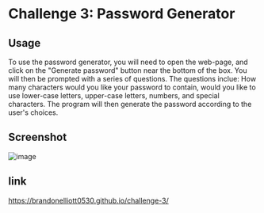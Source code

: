 # Challenge 3: Password Generator

## Usage

To use the password generator, you will need to open the web-page, and click on the "Generate password" button near the bottom of the box. You will then be prompted with a series of questions. The questions inclue: How many characters would you like your password to contain, would you like to use lower-case letters, upper-case letters, numbers, and special characters. The program will then generate the password according to the user's choices. 

## Screenshot
![image](https://user-images.githubusercontent.com/103010726/167273408-a49c9e72-9eac-4f69-b456-a30336f5dd80.png)


## link
https://brandonelliott0530.github.io/challenge-3/